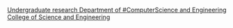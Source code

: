 [Undergraduate research   Department of #ComputerScience and Engineering   College of Science and Engineering](https://qi.tc/qi/115296)